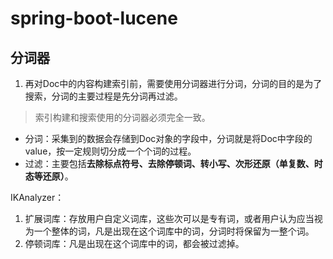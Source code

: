 # spring-boot-lucene

## 分词器
1. 再对Doc中的内容构建索引前，需要使用分词器进行分词，分词的目的是为了搜索，分词的主要过程是先分词再过滤。
> 索引构建和搜索使用的分词器必须完全一致。
- 分词：采集到的数据会存储到Doc对象的字段中，分词就是将Doc中字段的value，按一定规则切分成一个个词的过程。
- 过滤：主要包括**去除标点符号、去除停顿词、转小写、次形还原（单复数、时态等还原）**。

IKAnalyzer：
1. 扩展词库：存放用户自定义词库，这些次可以是专有词，或者用户认为应当视为一个整体的词，凡是出现在这个词库中的词，分词时将保留为一整个词。
2. 停顿词库：凡是出现在这个词库中的词，都会被过滤掉。
